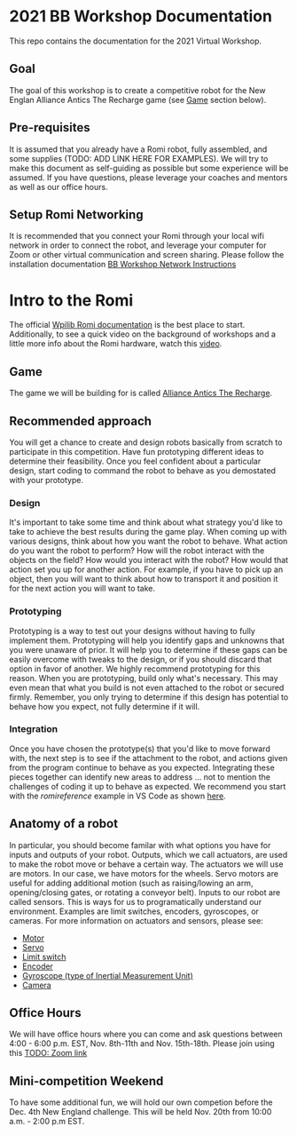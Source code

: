 # **2021 BB Workshop Documentation**
This repo contains the documentation for the 2021 Virtual Workshop. 

## Goal
The goal of this workshop is to create a competitive robot for the New Englan Alliance Antics The Recharge game (see [Game](#Game) section below).

## Pre-requisites
It is assumed that you already have a Romi robot, fully assembled, and some supplies (TODO: ADD LINK HERE FOR EXAMPLES). We will try to make this document as self-guiding as possible but some experience will be assumed. If you have questions, please leverage your coaches and mentors as well as our office hours.

## Setup Romi Networking
It is recommended that you connect your Romi through your local wifi network in order to connect the robot, and leverage your computer for Zoom or other virtual communication and screen sharing. Please follow the installation documentation [BB Workshop Network Instructions](./BB%20Workshop%20Network%20Instructions.md)

# Intro to the Romi
The official [Wpilib Romi documentation](https://docs.wpilib.org/en/stable/docs/romi-robot/index.html) is the best place to start. Additionally, to see a quick video on the background of workshops and a little more info about the Romi hardware, watch this [video](https://www.youtube.com/watch?v=W3hX-cEsVwM&t=1207s). 

## <a name="Game"></a>Game
The game we will be building for is called [Alliance Antics The Recharge](https://wpilib.org/blog/alliance-antics-the-recharge). 

## Recommended approach
You will get a chance to create and design robots basically from scratch to participate in this competition. Have fun prototyping different ideas to determine their feasibility. Once you feel confident about a particular design, start coding to command the robot to behave as you demostated with your prototype.

### Design
It's important to take some time and think about what strategy you'd like to take to achieve the best results during the game play. When coming up with various designs, think about how you want the robot to behave. What action do you want the robot to perform? How will the robot interact with the objects on the field? How would you interact with the robot? How would that action set you up for another action. For example, if you have to pick up an object, then you will want to think about how to transport it and position it for the next action you will want to take.

### Prototyping
Prototyping is a way to test out your designs without having to fully implement them. Prototyping will help you identify gaps and unknowns that you were unaware of prior. It will help you to determine if these gaps can be easily overcome with tweaks to the design, or if you should discard that option in favor of another. We highly recommend prototyping for this reason. When you are prototyping, build only what's necessary. This may even mean that what you build is not even attached to the robot or secured firmly. Remember, you only trying to determine if this design has potential to behave how you expect, not fully determine if it will.

### Integration
Once you have chosen the prototype(s) that you'd like to move forward with, the next step is to see if the attachment to the robot, and actions given from the program continue to behave as you expected. Integrating these pieces together can identify new areas to address ... not to mention the challenges of coding it up to behave as expected. We recommend you start with the *romireference* example in VS Code as shown [here](https://docs.wpilib.org/en/stable/docs/romi-robot/programming-romi.html).

## Anatomy of a robot
In particular, you should become familar with what options you have for inputs and outputs of your robot. Outputs, which we call actuators, are used to make the robot move or behave a certain way. The actuators we will use are motors. In our case, we have motors for the wheels. Servo motors are useful for adding additional motion (such as raising/lowing an arm, opening/closing gates, or rotating a conveyor belt). Inputs to our robot are called sensors. This is ways for us to programatically understand our environment. Examples are limit switches, encoders, gyroscopes, or cameras. For more information on actuators and sensors, please see:
- [Motor](https://en.wikipedia.org/wiki/Electric_motor)
- [Servo](https://en.wikipedia.org/wiki/Servomotor)
- [Limit switch](https://en.wikipedia.org/wiki/Limit_switch)
- [Encoder](https://en.wikipedia.org/wiki/Rotary_encoder)
- [Gyroscope (type of Inertial Measurement Unit)](https://en.wikipedia.org/wiki/Gyroscope)
- [Camera](https://en.wikipedia.org/wiki/Computer_vision)

## Office Hours
We will have office hours where you can come and ask questions between 4:00 - 6:00 p.m. EST, Nov. 8th-11th and Nov. 15th-18th. Please join using this [TODO: Zoom link]()

## Mini-competition Weekend
To have some additional fun, we will hold our own competion before the Dec. 4th New England challenge. This will be held Nov. 20th from 10:00 a.m. - 2:00 p.m EST.